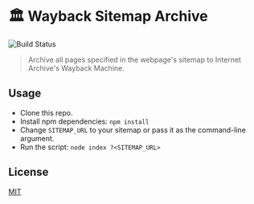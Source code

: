 # 🏛 Wayback Sitemap Archive

![Build Status](https://github.com/plibither8/wayback-sitemap-archive/workflows/Wayback%20Sitemap%20Archiver/badge.svg)

> Archive all pages specified in the webpage's sitemap to Internet Archive's Wayback Machine.

## Usage

* Clone this repo.
* Install npm dependencies: `npm install`
* Change `SITEMAP_URL` to your sitemap or pass it as the command-line argument.
* Run the script: `node index ?<SITEMAP_URL>`

## License

[MIT](LICENSE)
